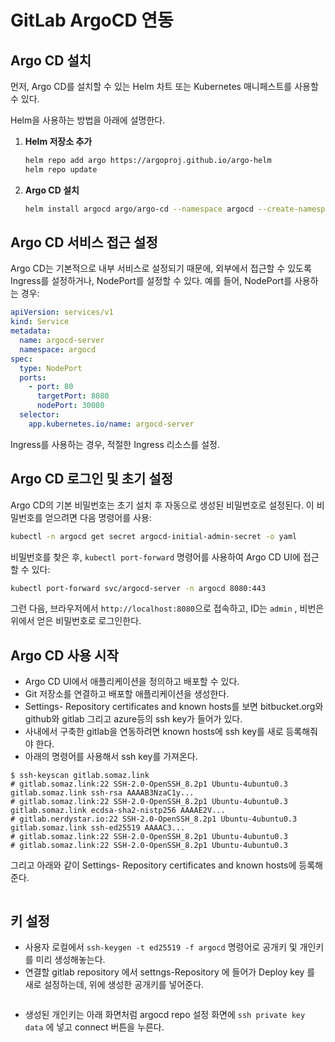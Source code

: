 # GitLab ArgoCD 연동

## **Argo CD 설치**

먼저, Argo CD를 설치할 수 있는 Helm 차트 또는 Kubernetes 매니페스트를 사용할 수 있다.&#x20;

Helm을 사용하는 방법을 아래에 설명한다.

1.  **Helm 저장소 추가**

    ```bash
    helm repo add argo https://argoproj.github.io/argo-helm
    helm repo update
    ```
2.  **Argo CD 설치**

    ```bash
    helm install argocd argo/argo-cd --namespace argocd --create-namespace
    ```

## **Argo CD 서비스 접근 설정**

Argo CD는 기본적으로 내부 서비스로 설정되기 때문에, 외부에서 접근할 수 있도록 Ingress를 설정하거나, NodePort를 설정할 수 있다. 예를 들어, NodePort를 사용하는 경우:

```yaml
apiVersion: services/v1
kind: Service
metadata:
  name: argocd-server
  namespace: argocd
spec:
  type: NodePort
  ports:
    - port: 80
      targetPort: 8080
      nodePort: 30080
  selector:
    app.kubernetes.io/name: argocd-server
```

Ingress를 사용하는 경우, 적절한 Ingress 리소스를 설정.

## **Argo CD 로그인 및 초기 설정**

Argo CD의 기본 비밀번호는 초기 설치 후 자동으로 생성된 비밀번호로 설정된다. 이 비밀번호를 얻으려면 다음 명령어를 사용:

```bash
kubectl -n argocd get secret argocd-initial-admin-secret -o yaml
```

비밀번호를 찾은 후, `kubectl port-forward` 명령어를 사용하여 Argo CD UI에 접근할 수 있다:

```bash
kubectl port-forward svc/argocd-server -n argocd 8080:443
```

그런 다음, 브라우저에서 `http://localhost:8080`으로 접속하고, ID는 `admin` , 비번은 위에서 얻은 비밀번호로 로그인한다.

## **Argo CD 사용 시작**

* Argo CD UI에서 애플리케이션을 정의하고 배포할 수 있다.
* Git 저장소를 연결하고 배포할 애플리케이션을 생성한다.
* Settings- Repository certificates and known hosts를 보면 bitbucket.org와 github와 gitlab 그리고 azure등의 ssh key가 들어가 있다.
* 사내에서 구축한 gitlab을 연동하려면 known hosts에 ssh key를 새로 등록해줘야 한다.
* 아래의 명령어를 사용해서 ssh key를 가져온다.

```
$ ssh-keyscan gitlab.somaz.link
# gitlab.somaz.link:22 SSH-2.0-OpenSSH_8.2p1 Ubuntu-4ubuntu0.3
gitlab.somaz.link ssh-rsa AAAAB3NzaC1y...
# gitlab.somaz.link:22 SSH-2.0-OpenSSH_8.2p1 Ubuntu-4ubuntu0.3
gitlab.somaz.link ecdsa-sha2-nistp256 AAAAE2V...
# gitlab.nerdystar.io:22 SSH-2.0-OpenSSH_8.2p1 Ubuntu-4ubuntu0.3
gitlab.somaz.link ssh-ed25519 AAAAC3...
# gitlab.somaz.link:22 SSH-2.0-OpenSSH_8.2p1 Ubuntu-4ubuntu0.3
# gitlab.somaz.link:22 SSH-2.0-OpenSSH_8.2p1 Ubuntu-4ubuntu0.3
```

그리고 아래와 같이 Settings- Repository certificates and known hosts에 등록해준다.

<figure><img src="https://blog.kakaocdn.net/dn/cxy0Pw/btsqLR3KbPW/ZFEPQtpb54MhJuyXx5KLFk/img.png" alt=""><figcaption></figcaption></figure>

## 키 설정

* 사용자 로컬에서 `ssh-keygen -t ed25519 -f argocd` 명령어로 공개키 및 개인키를 미리 생성해놓는다.
* 연결할 gitlab repository 에서 settngs-Repository 에 들어가 Deploy key 를 새로 설정하는데, 위에 생성한 공개키를 넣어준다.

<figure><img src="../../../.gitbook/assets/Screenshot 2024-09-12 at 9.50.33 AM.png" alt=""><figcaption></figcaption></figure>

* 생성된 개인키는 아래 화면처럼 argocd repo 설정 화면에 `ssh private key data` 에 넣고 connect 버튼을 누른다.

<figure><img src="../../../.gitbook/assets/Screenshot 2024-09-12 at 9.54.04 AM.png" alt=""><figcaption></figcaption></figure>

